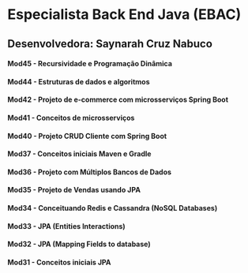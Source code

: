 # Especialista Back End Java (EBAC)

## Desenvolvedora: Saynarah Cruz Nabuco

#### Mod45 - Recursividade e Programação Dinâmica
#### Mod44 - Estruturas de dados e algoritmos
#### Mod42 - Projeto de e-commerce com microsserviços Spring Boot
#### Mod41 - Conceitos de microsserviços
#### Mod40 - Projeto CRUD Cliente com Spring Boot
#### Mod37 - Conceitos iniciais Maven e Gradle
#### Mod36 - Projeto com Múltiplos Bancos de Dados
#### Mod35 - Projeto de Vendas usando JPA
#### Mod34 - Conceituando Redis e Cassandra (NoSQL Databases)
#### Mod33 - JPA (Entities Interactions) 
#### Mod32 - JPA (Mapping Fields to database)
#### Mod31 - Conceitos iniciais JPA